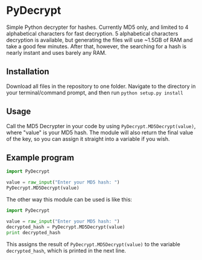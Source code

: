 PyDecrypt
=========

Simple Python decrypter for hashes. Currently MD5 only, and limited to 4 alphabetical characters for fast decryption.
5 alphabetical characters decryption is available, but generating the files will use ~1.5GB of RAM and take a good few minutes. After that, however, the searching for a hash is nearly instant and uses barely any RAM.

Installation
------------

Download all files in the repository to one folder. Navigate to the directory in your terminal/command prompt, and then run ```python setup.py install```

Usage 
------------

Call the MD5 Decrypter in your code by using ```PyDecrypt.MD5Decrypt(value)```, where "value" is your MD5 hash. The module will also return the final value of the key, so you can assign it straight into a variable if you wish.

Example program
-------------
```python
import PyDecrypt

value = raw_input("Enter your MD5 hash: ")
PyDecrypt.MD5Decrypt(value)
```

The other way this module can be used is like this:
```python
import PyDecrypt

value = raw_input("Enter your MD5 hash: ")
decrypted_hash = PyDecrypt.MD5Decrypt(value)
print decrypted_hash
```

This assigns the result of ```PyDecrypt.MD5Decrypt(value)``` to the variable ```decrypted_hash```, which is printed in the next line.

